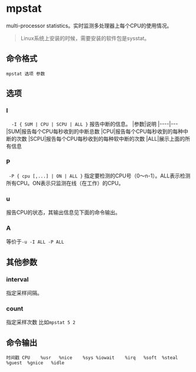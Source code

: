 mpstat
======
multi-processor statistics。实时监测多处理器上每个CPU的使用情况。
>Linux系统上安装的时候，需要安装的软件包是sysstat。

## 命令格式

    mpstat 选项 参数
## 选项
### I
`  -I { SUM | CPU | SCPU | ALL }`
报告中断的信息。 
|参数|说明
|----|---
|SUM|报告每个CPU每秒收到的中断总数
|CPU|报告每个CPU每秒收到的每种中断的次数
|SCPU|报告每个CPU每秒收到的每种软中断的次数
|ALL|展示上面的所有信息

### P
` -P { cpu [,...] | ON | ALL }`
指定要检测的CPU号（0～n-1）。ALL表示检测所有CPU。ON表示只监测在线（在工作）的CPU。
### u
报告CPU的状态，其输出信息见下面的命令输出。
### A
等价于`-u -I ALL -P ALL`
## 其他参数
### interval
指定采样间隔。
### count
指定采样次数
比如`mpstat 5 2`
## 命令输出
```
时间戳 CPU    %usr   %nice    %sys %iowait    %irq   %soft  %steal  %guest  %gnice   %idle
```

